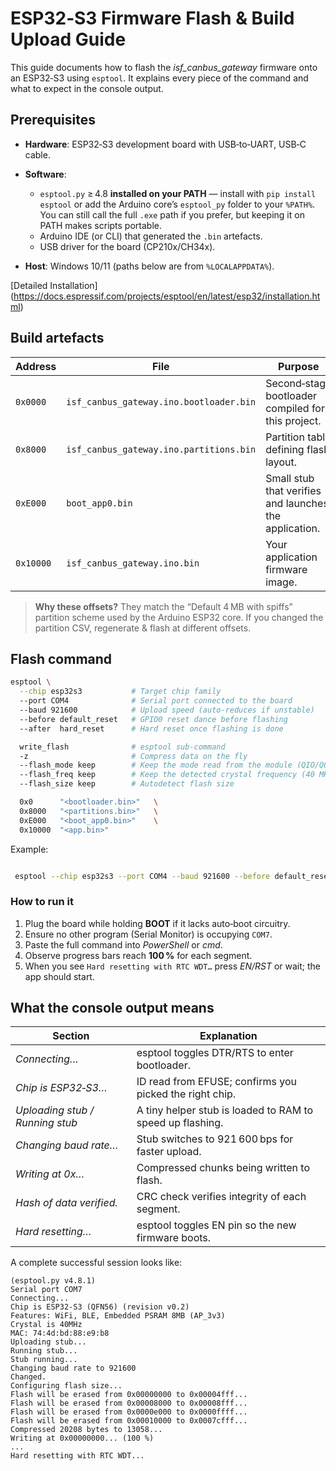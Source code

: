 # ESP32‑S3 Firmware Flash & Build Upload Guide

This guide documents how to flash the *isf_canbus_gateway* firmware onto an ESP32‑S3 using `esptool`. It explains every piece of the command and what to expect in the console output.

## Prerequisites

* **Hardware**: ESP32‑S3 development board with USB‑to‑UART, USB‑C cable.
* **Software**:

  * `esptool.py` ≥ 4.8 **installed on your PATH** — install with `pip install esptool` or add the Arduino core’s `esptool_py` folder to your `%PATH%`. You can still call the full `.exe` path if you prefer, but keeping it on PATH makes scripts portable.
  * Arduino IDE (or CLI) that generated the `.bin` artefacts.
  * USB driver for the board (CP210x/CH34x).
* **Host**: Windows 10/11 (paths below are from `%LOCALAPPDATA%`).

[Detailed Installation] (<https://docs.espressif.com/projects/esptool/en/latest/esp32/installation.html>)

## Build artefacts

| Address   | File                                    | Purpose                                                |
| --------- | --------------------------------------- | ------------------------------------------------------ |
| `0x0000`  | `isf_canbus_gateway.ino.bootloader.bin` | Second‑stage bootloader compiled for this project.     |
| `0x8000`  | `isf_canbus_gateway.ino.partitions.bin` | Partition table defining flash layout.                 |
| `0xE000`  | `boot_app0.bin`                         | Small stub that verifies and launches the application. |
| `0x10000` | `isf_canbus_gateway.ino.bin`            | Your application firmware image.                       |

> **Why these offsets?**
> They match the “Default 4 MB with spiffs” partition scheme used by the Arduino ESP32 core. If you changed the partition CSV, regenerate & flash at different offsets.

## Flash command

```bash
esptool \
  --chip esp32s3           # Target chip family  
  --port COM4              # Serial port connected to the board  
  --baud 921600            # Upload speed (auto‑reduces if unstable)  
  --before default_reset   # GPIO0 reset dance before flashing  
  --after  hard_reset      # Hard reset once flashing is done  

  write_flash              # esptool sub‑command  
  -z                       # Compress data on the fly  
  --flash_mode keep        # Keep the mode read from the module (QIO/QOUT/DIO)  
  --flash_freq keep        # Keep the detected crystal frequency (40 MHz)  
  --flash_size keep        # Autodetect flash size  

  0x0      "<bootloader.bin>"   \
  0x8000   "<partitions.bin>"   \
  0xE000   "<boot_app0.bin>"    \
  0x10000  "<app.bin>"
```

Example:

```bash

 esptool --chip esp32s3 --port COM4 --baud 921600 --before default_reset --after hard_reset write_flash -z --flash_mode keep --flash_freq keep --flash_size keep 0x0 ./.build/isf_canbus_gateway.ino.bootloader.bin 0x8000 ./.build/isf_canbus_gateway.ino.partitions.bin 0xe000 C:/Users/andre/AppData/Local/Arduino15/packages/esp32/hardware/esp32/3.2.0/tools/partitions/boot_app0.bin 0x10000 ./.build/isf_canbus_gateway.ino.bin

```

### How to run it

1. Plug the board while holding **BOOT** if it lacks auto‑boot circuitry.
2. Ensure no other program (Serial Monitor) is occupying `COM7`.
3. Paste the full command into *PowerShell* or *cmd*.
4. Observe progress bars reach **100 %** for each segment.
5. When you see `Hard resetting with RTC WDT…` press *EN/RST* or wait; the app should start.

## What the console output means

| Section                         | Explanation                                               |
| ------------------------------- | --------------------------------------------------------- |
| *Connecting…*                   | esptool toggles DTR/RTS to enter bootloader.              |
| *Chip is ESP32‑S3…*             | ID read from EFUSE; confirms you picked the right chip.   |
| *Uploading stub / Running stub* | A tiny helper stub is loaded to RAM to speed up flashing. |
| *Changing baud rate…*           | Stub switches to 921 600 bps for faster upload.           |
| *Writing at 0x…*                | Compressed chunks being written to flash.                 |
| *Hash of data verified.*        | CRC check verifies integrity of each segment.             |
| *Hard resetting…*               | esptool toggles EN pin so the new firmware boots.         |

A complete successful session looks like:

```text
(esptool.py v4.8.1)
Serial port COM7
Connecting...
Chip is ESP32-S3 (QFN56) (revision v0.2)
Features: WiFi, BLE, Embedded PSRAM 8MB (AP_3v3)
Crystal is 40MHz
MAC: 74:4d:bd:88:e9:b8
Uploading stub...
Running stub...
Stub running...
Changing baud rate to 921600
Changed.
Configuring flash size...
Flash will be erased from 0x00000000 to 0x00004fff...
Flash will be erased from 0x00008000 to 0x00008fff...
Flash will be erased from 0x0000e000 to 0x0000ffff...
Flash will be erased from 0x00010000 to 0x0007cfff...
Compressed 20208 bytes to 13058...
Writing at 0x00000000... (100 %)
...
Hard resetting with RTC WDT...
```
